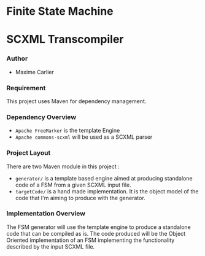 # Finite State Machine
# SCXML Transcompiler

### Author
* Maxime Carlier

### Requirement

This project uses Maven for dependency management.

### Dependency Overview

* `Apache FreeMarker` is the template Engine
* `Apache commons-scxml` will be used as a SCXML parser

### Project Layout

There are two Maven module in this project :
* `generator/` is a template based engine aimed at producing standalone code of a FSM from a given SCXML input file.
* `targetCode/` is a hand made implementation. It is the object model of the code that I'm aiming to produce with
the generator.

### Implementation Overview

The FSM generator will use the template engine to produce a standalone code that can be compiled as is.
The code produced will be the Object Oriented implementation of an FSM implementing the functionality 
described by the input SCXML file.